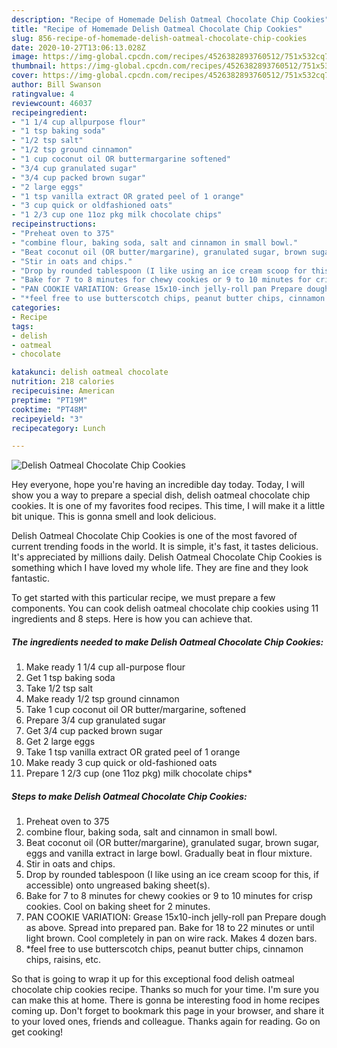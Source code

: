 ```yaml
---
description: "Recipe of Homemade Delish Oatmeal Chocolate Chip Cookies"
title: "Recipe of Homemade Delish Oatmeal Chocolate Chip Cookies"
slug: 856-recipe-of-homemade-delish-oatmeal-chocolate-chip-cookies
date: 2020-10-27T13:06:13.028Z
image: https://img-global.cpcdn.com/recipes/4526382893760512/751x532cq70/delish-oatmeal-chocolate-chip-cookies-recipe-main-photo.jpg
thumbnail: https://img-global.cpcdn.com/recipes/4526382893760512/751x532cq70/delish-oatmeal-chocolate-chip-cookies-recipe-main-photo.jpg
cover: https://img-global.cpcdn.com/recipes/4526382893760512/751x532cq70/delish-oatmeal-chocolate-chip-cookies-recipe-main-photo.jpg
author: Bill Swanson
ratingvalue: 4
reviewcount: 46037
recipeingredient:
- "1 1/4 cup allpurpose flour"
- "1 tsp baking soda"
- "1/2 tsp salt"
- "1/2 tsp ground cinnamon"
- "1 cup coconut oil OR buttermargarine softened"
- "3/4 cup granulated sugar"
- "3/4 cup packed brown sugar"
- "2 large eggs"
- "1 tsp vanilla extract OR grated peel of 1 orange"
- "3 cup quick or oldfashioned oats"
- "1 2/3 cup one 11oz pkg milk chocolate chips"
recipeinstructions:
- "Preheat oven to 375"
- "combine flour, baking soda, salt and cinnamon in small bowl."
- "Beat coconut oil (OR butter/margarine), granulated sugar, brown sugar, eggs and vanilla extract in large bowl. Gradually beat in flour mixture."
- "Stir in oats and chips."
- "Drop by rounded tablespoon (I like using an ice cream scoop for this, if accessible) onto ungreased baking sheet(s)."
- "Bake for 7 to 8 minutes for chewy cookies or 9 to 10 minutes for crisp cookies. Cool on baking sheet for 2 minutes."
- "PAN COOKIE VARIATION: Grease 15x10-inch jelly-roll pan Prepare dough as above. Spread into prepared pan. Bake for 18 to 22 minutes or until light brown.  Cool completely in pan on wire rack.  Makes 4 dozen bars."
- "*feel free to use butterscotch chips, peanut butter chips, cinnamon chips, raisins, etc."
categories:
- Recipe
tags:
- delish
- oatmeal
- chocolate

katakunci: delish oatmeal chocolate 
nutrition: 218 calories
recipecuisine: American
preptime: "PT19M"
cooktime: "PT48M"
recipeyield: "3"
recipecategory: Lunch

---
```



![Delish Oatmeal Chocolate Chip Cookies](https://img-global.cpcdn.com/recipes/4526382893760512/751x532cq70/delish-oatmeal-chocolate-chip-cookies-recipe-main-photo.jpg)

Hey everyone, hope you're having an incredible day today. Today, I will show you a way to prepare a special dish, delish oatmeal chocolate chip cookies. It is one of my favorites food recipes. This time, I will make it a little bit unique. This is gonna smell and look delicious.

Delish Oatmeal Chocolate Chip Cookies is one of the most favored of current trending foods in the world. It is simple, it's fast, it tastes delicious. It's appreciated by millions daily. Delish Oatmeal Chocolate Chip Cookies is something which I have loved my whole life. They are fine and they look fantastic.




To get started with this particular recipe, we must prepare a few components. You can cook delish oatmeal chocolate chip cookies using 11 ingredients and 8 steps. Here is how you can achieve that.

<!--inarticleads1-->

##### The ingredients needed to make Delish Oatmeal Chocolate Chip Cookies:

1. Make ready 1 1/4 cup all-purpose flour
1. Get 1 tsp baking soda
1. Take 1/2 tsp salt
1. Make ready 1/2 tsp ground cinnamon
1. Take 1 cup coconut oil OR butter/margarine, softened
1. Prepare 3/4 cup granulated sugar
1. Get 3/4 cup packed brown sugar
1. Get 2 large eggs
1. Take 1 tsp vanilla extract OR grated peel of 1 orange
1. Make ready 3 cup quick or old-fashioned oats
1. Prepare 1 2/3 cup (one 11oz pkg) milk chocolate chips*




<!--inarticleads2-->

##### Steps to make Delish Oatmeal Chocolate Chip Cookies:

1. Preheat oven to 375
1. combine flour, baking soda, salt and cinnamon in small bowl.
1. Beat coconut oil (OR butter/margarine), granulated sugar, brown sugar, eggs and vanilla extract in large bowl. Gradually beat in flour mixture.
1. Stir in oats and chips.
1. Drop by rounded tablespoon (I like using an ice cream scoop for this, if accessible) onto ungreased baking sheet(s).
1. Bake for 7 to 8 minutes for chewy cookies or 9 to 10 minutes for crisp cookies. Cool on baking sheet for 2 minutes.
1. PAN COOKIE VARIATION: Grease 15x10-inch jelly-roll pan Prepare dough as above. Spread into prepared pan. Bake for 18 to 22 minutes or until light brown.  Cool completely in pan on wire rack.  Makes 4 dozen bars.
1. *feel free to use butterscotch chips, peanut butter chips, cinnamon chips, raisins, etc.




So that is going to wrap it up for this exceptional food delish oatmeal chocolate chip cookies recipe. Thanks so much for your time. I'm sure you can make this at home. There is gonna be interesting food in home recipes coming up. Don't forget to bookmark this page in your browser, and share it to your loved ones, friends and colleague. Thanks again for reading. Go on get cooking!
